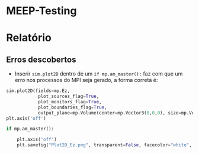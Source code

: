 # MEEP-Testing

# Relatório

## Erros descobertos
- Inserir ``` sim.plot2D ``` dentro de um ```if mp.am_master():``` faz com que um erro nos processos do MPI seja gerado, a forma correta é: 

``` python
sim.plot2D(fields=mp.Ez,
            plot_sources_flag=True,
            plot_monitors_flag=True,
            plot_boundaries_flag=True,
            output_plane=mp.Volume(center=mp.Vector3(0,0,0), size=mp.Vector3(30.4,30.4,0)))
plt.axis('off')

if mp.am_master():

    plt.axis('off')
    plt.savefig("Plot2D_Ez.png", transparent=False, facecolor="white",  bbox_inches="tight")

```